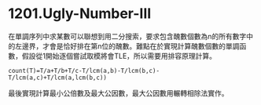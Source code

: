 # 1201.Ugly-Number-III

在單調序列中求某數可以聯想到用二分搜索，要求包含醜數個數為n的所有數字中的左邊界，才會是恰好排在第n位的醜數。難點在於實現計算醜數個數的單調函數，假設從1開始逐個嘗試取模將會TLE，所以需要用排容原理計算。

```
count(T)=T/a+T/b+T/c-T/lcm(a,b)-T/lcm(b,c)-T/lcm(a,c)+T/lcm(a,lcm(b,c))
```

最後實現計算最小公倍數及最大公因數，最大公因數用輾轉相除法實作。
